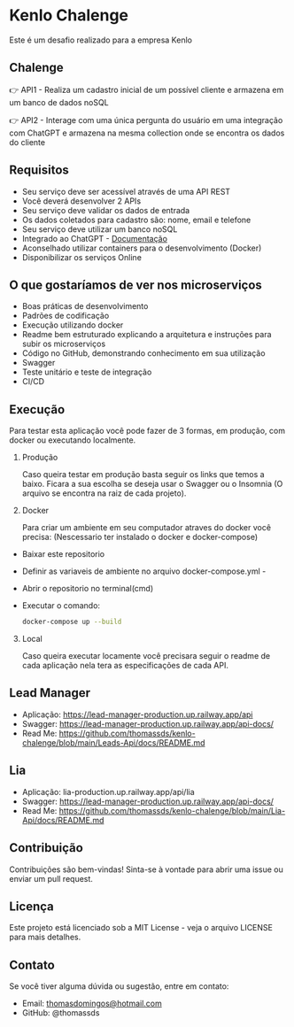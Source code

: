 # Kenlo Chalenge

Este é um desafio realizado para a empresa Kenlo

## Chalenge

👉 API1 - Realiza um cadastro inicial de um possível cliente e armazena em um banco de dados noSQL

👉 API2 - Interage com uma única pergunta do usuário em uma integração com ChatGPT e armazena na mesma collection onde se encontra os dados do cliente

## Requisitos

-   Seu serviço deve ser acessível através de uma API REST
-   Você deverá desenvolver 2 APIs
-   Seu serviço deve validar os dados de entrada
-   Os dados coletados para cadastro são: nome, email e telefone
-   Seu serviço deve utilizar um banco noSQL
-   Integrado ao ChatGPT - [Documentação](https://platform.openai.com/docs/api-reference/introduction)
-   Aconselhado utilizar containers para o desenvolvimento (Docker)
-   Disponibilizar os serviços Online

## O que gostaríamos de ver nos microserviços

-   Boas práticas de desenvolvimento
-   Padrões de codificação
-   Execução utilizando docker
-   Readme bem estruturado explicando a arquitetura e instruções para subir os microserviços
-   Código no GitHub, demonstrando conhecimento em sua utilização
-   Swagger
-   Teste unitário e teste de integração
-   CI/CD

## Execução

Para testar esta aplicação você pode fazer de 3 formas, em produção, com docker ou executando localmente.

1. Produção

    Caso queira testar em produção basta seguir os links que temos a baixo. Ficara a sua escolha se deseja usar o Swagger ou o Insomnia (O arquivo se encontra na raiz de cada projeto).

2. Docker

    Para criar um ambiente em seu computador atraves do docker você precisa: (Nescessario ter instalado o docker e docker-compose)

-   Baixar este repositorio
-   Definir as variaveis de ambiente no arquivo docker-compose.yml -
-   Abrir o repositorio no terminal(cmd)
-   Executar o comando:

    ```bash
    docker-compose up --build
    ```

3. Local

    Caso queira executar locamente você precisara seguir o readme de cada aplicação nela tera as especificações de cada API.

## Lead Manager

-   Aplicação: https://lead-manager-production.up.railway.app/api
-   Swagger: https://lead-manager-production.up.railway.app/api-docs/
-   Read Me: https://github.com/thomassds/kenlo-chalenge/blob/main/Leads-Api/docs/README.md

## Lia

-   Aplicação: lia-production.up.railway.app/api/lia
-   Swagger: https://lead-manager-production.up.railway.app/api-docs/
-   Read Me: https://github.com/thomassds/kenlo-chalenge/blob/main/Lia-Api/docs/README.md

## Contribuição

Contribuições são bem-vindas! Sinta-se à vontade para abrir uma issue ou enviar um pull request.

## Licença

Este projeto está licenciado sob a MIT License - veja o arquivo LICENSE para mais detalhes.

## Contato

Se você tiver alguma dúvida ou sugestão, entre em contato:

-   Email: thomasdomingos@hotmail.com
-   GitHub: @thomassds
